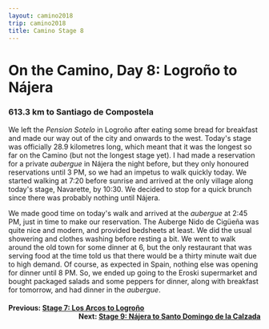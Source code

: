 ```yaml
---
layout: camino2018
trip: camino2018
title: Camino Stage 8
---
```


# On the Camino, Day 8: Logro&ntilde;o to N&aacute;jera

### 613.3 km to Santiago de Compostela

We left the *Pension Sotelo* in Logro&ntilde;o after eating some bread for breakfast and made our way out of the city and onwards to the west. Today's stage was officially 28.9 kilometres long, which meant that it was the longest so far on the Camino (but not the longest stage yet). I had made a reservation for a private *aubergue* in N&aacute;jera the night before, but they only honoured reservations until 3 PM, so we had an impetus to walk quickly today. We started walking at 7:20 before sunrise and arrived at the only village along today's stage, Navarette, by 10:30. We decided to stop for a quick brunch since there was probably nothing until N&aacute;jera.

We made good time on today's walk and arrived at the *aubergue* at 2:45 PM, just in time to make our reservation. The Auberge Nido de Cig&uuml;e&ntilde;a was quite nice and modern, and provided bedsheets at least. We did the usual showering and clothes washing before resting a bit. We went to walk around the old town for some dinner at 6, but the only restaurant that was serving food at the time told us that there would be a thirty minute wait due to high demand. Of course, as expected in Spain, nothing else was opening for dinner until 8 PM. So, we ended up going to the Eroski supermarket and bought packaged salads and some peppers for dinner, along with breakfast for tomorrow, and had dinner in the *aubergue*.

<h4><div style="text-align: left; margin-bottom: -20px">Previous: <a href="/2018/09/10/camino7.html">Stage 7: Los Arcos to Logro&ntilde;o</a></div></h4>
<h4><div style="text-align: right;">Next: <a href="/2018/09/12/camino9.html">Stage 9: N&aacute;jera to Santo Domingo de la Calzada</a></div></h4>